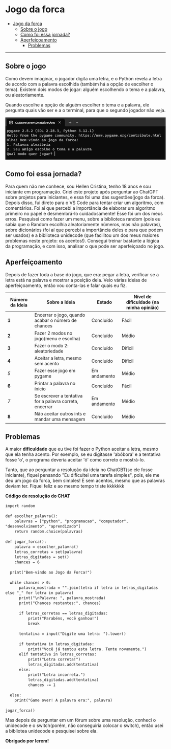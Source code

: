 # Jogo da forca
- [Jogo da forca](#jogo-da-forca)
  - [Sobre o jogo](#sobre-o-jogo)
  - [Como foi essa jornada?](como-foi-essa-jornada-?)
  - [Aperfeiçoamento](#aperfeiçoamento)
    - [Problemas](#problemas)
_____

## Sobre o jogo

Como devem imaginar, o jogador digita uma letra, e o Python revela a letra de acordo com a palavra escolhida (também há a opção de escolher o tema). Existem dois modos de jogar: alguém escolhendo o tema e a palavra, ou aleatoriamente.

Quando escolhe a opção de alguém escolher o tema e a palavra, ele pergunta quais vão ser e a o terminal, para que o segundo jogador não veja.

![Visão do menu](./bem-vindo.png)

## Como foi essa jornada?

Para quem não me conhece, sou Hellen Cristina, tenho 18 anos e sou iniciante em programação. Criei este projeto após perguntar ao ChatGPT sobre projetos para iniciantes, e essa foi uma das sugestões(jogo da forca). Depois disso, fui direto para o VS Code para tentar criar um algoritmo, com comentários. Foi aí que percebi a importância de elaborar um algoritmo primeiro no papel e desmembrá-lo cuidadosamente! Esse foi um dos meus erros. Pesquisei como fazer um menu, sobre a biblioteca random (pois eu sabia que o Random escolhia aleatoriamente números, mas não palavras), sobre dicionários (foi aí que percebi a importância deles e para que podem ser usados) e a biblioteca unidecode (que facilitou um dos meus maiores problemas neste projeto: os acentos!). Consegui treinar bastante a lógica da programação, e com isso, analisar o que pode ser aperfeiçoado no jogo.

## Aperfeiçoamento

Depois de fazer toda a base do jogo, que era: pegar a letra, verificar se a letra está na palavra e mostrar a posição dela. Veio várias ideias de aperfeiçoamento, então vou conta-las e falar quais eu fiz.

| Número da Ideia | Sobre a Ideia                                      | Estado    | Nível de dificuldade (na minha opinião) |
|-----------------|-----------------------------------------------------|-----------|--------------------|
| **1**               | Encerrar o jogo, quando acabar o número de chances | Concluído | Fácil |
| **2**               | Fazer 2 modos no jogo(menu e escolha) | Concluído | Médio |
| **3**               | Fazer o modo 2: aleatoriedade | Concluído | Díficil |
| **4**               | Aceitar a letra, mesmo sem acento | Concluído | Díficil | 
| *5*               | Fazer esse jogo em pygame | Em andamento | Médio |
| **6**               | Printar a palavra no ínicio | Concluído | Fácil |
| *7*               | Se escrever a tentativa for a palavra correta, encerrar | Em andamento | Médio |
| **8**               | Não aceitar outros ints e mandar uma mensagem | Concluído | Médio |

## Problemas

A maior __dificuldade__ que eu tive foi fazer o Python aceitar a letra, mesmo que ela tenha acento. Por exemplo, se eu digitasse 'abóbora' e a tentativa fosse 'o', o programa deveria aceitar 'ó' como correto e mostrá-lo.

Tanto, que ao perguntar a resolução da ideia no ChatGBT(se ele fosse iniciante), fiquei pensando "Eu dificultei uma tarefa simples", pois, ele me deu um jogo da forca, bem simples! E sem acentos, mesmo que as palavras deviam ter. Fiquei feliz e ao mesmo tempo triste kkkkkkk

**Código de resolução do CHAT**
    
    import random

    def escolher_palavra():
        palavras = ["python", "programacao", "computador", "desenvolvimento", "aprendizado"]
        return random.choice(palavras)

    def jogar_forca():
        palavra = escolher_palavra()
        letras_corretas = set(palavra)
        letras_digitadas = set()
        chances = 6
      
      print("Bem-vindo ao Jogo da Forca!")
    
      while chances > 0:
          palavra_mostrada = "".join(letra if letra in letras_digitadas else "_" for letra in palavra)
          print("\nPalavra: ", palavra_mostrada)
          print("Chances restantes:", chances)
        
          if letras_corretas == letras_digitadas:
              print("Parabéns, você ganhou!")
              break
        
          tentativa = input("Digite uma letra: ").lower()
        
          if tentativa in letras_digitadas:
              print("Você já tentou esta letra. Tente novamente.")
          elif tentativa in letras_corretas:
              print("Letra correta!")
              letras_digitadas.add(tentativa)
          else:
              print("Letra incorreta.")
              letras_digitadas.add(tentativa)
              chances -= 1
    
      else:
        print("Game over! A palavra era:", palavra)

    jogar_forca()


Mas depois de perguntar em um fórum sobre uma resolução, conheci o unidecode e o switch(porém, não conseguiria colocar o switch), então usei a bibliotea unidecode e pesquisei sobre ela.

**Obrigado por lerem!**
